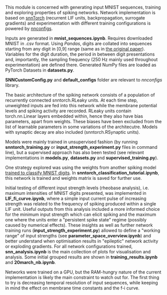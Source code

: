 This module is concerned with generating input MNIST sequences, training and exploring properties of spiking networks. Network implementation is based on <a href=https://github.com/jeshraghian/snntorch>snnTorch</a> (recurrent LIF units, backpropagation, surrogate gradients) and experimentation with different training configurations is powered by <a href=https://github.com/ikharitonov/nnconfigs>nnconfigs</a>.

Inputs are generated in __mnist_sequences.ipynb__. Requires downloaded MNIST in .csv format. Using _Pandas_, digits are collated into sequences starting from any digit in [0,9] range (same as in <a href=https://www.cell.com/patterns/fulltext/S2666-3899(22)00271-9>the original paper</a>). Variables for the digit duration, the period in between digit presentations and, importantly, the sampling frequency (250 Hz mainly used throughout experimentation) are defined there. Generated NumPy files are loaded as PyTorch Datasets in __datasets.py__.

__SNNCustomConfig.py__ and __default_configs__ folder are relevant to _nnconfigs_ library.

The basic architecture of the spiking network consists of a population of recurrently connected snntorch.RLeaky units. At each time step, unweighted inputs are fed into this network while the membrane potential levels and spiking activity are recorded. RLeaky units contain torch.nn.Linear layers embedded within, hence they also have bias parameters, apart from weights. These biases have been excluded from the list of learnable parameters in some variations of the architecutre. Models with synaptic decay are also included (snntorch.RSynaptic units).

Models were mainly trained in unsupervised fashion (by running __snntorch_training.py__ or __input_strength_experiment.py__ files in command line), but a supervised approach has also been tested (see relevant implementations in __models.py__, __datasets.py__ and __supervised_training.py__).

One strategy explored was using the weights from another spiking model <a href=https://snntorch.readthedocs.io/en/latest/tutorials/tutorial_5.html>trained to classify MNIST digits</a>. In __snntorch_classification_tutorial.ipynb__, this network is trained and weights matrix is saved for further use.

Initial testing of different input strength levels (rheobase analysis), i.e. maximum intensities of MNIST digits presented, was implemented in __LIF_fi_curve.ipynb__, where a simple input current pulse of increasing strength was related to the frequency of spiking produced within a single LIF unit. Useful outputs from this analysis included a more informed choice for the minimum input strength which can elicit spiking and the maximum one where the units enter a "persistent spike state" regime (possibly caused by numerical effects). These insights as well as further network training runs (__input_strength_experiment.py__) allowed to define a "working range" of input strengths (see __parameter_space_overview.ipynb__) and better understand when optimisation results in "epileptic" network activity or exploding gradients. For all network configurations trained, __snn_analysis.ipynb__ is the main collection of plots for visualisation and analysis. Some initial grouped results are shown in __training_results.ipynb__ and __20march_nb.ipynb__.

Networks were trained on a GPU, but the RAM-hungry nature of the current implementation is likely the main constraint to watch out for. The first thing to try is decreasing temporal resolution of input sequences, while keeping in mind the effect on membrane time constants and the f-i curve.
